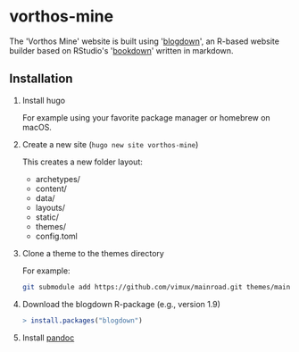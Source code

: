 # vorthos-mine
The 'Vorthos  Mine' website is built using '[blogdown][blogdown_web]', an R-based website builder based on RStudio's '[bookdown][bookdown_web]' written in markdown.

## Installation
1. Install hugo

    For example using your favorite package manager or homebrew on macOS.
1. Create a new site (`hugo new site vorthos-mine`)

    This creates a new folder layout:

    * archetypes/
    * content/
    * data/
    * layouts/
    * static/
    * themes/
    * config.toml
1. Clone a theme to the themes directory

    For example:

    ```sh
    git submodule add https://github.com/vimux/mainroad.git themes/mainroad
    ```
1. Download the blogdown R-package (e.g., version 1.9)

    ```r
    > install.packages("blogdown")
    ```

1. Install [pandoc](https://pandoc.org/)

[blogdown_web]: https://bookdown.org/yihui/blogdown/
[bookdown_web]: https://bookdown.org/
